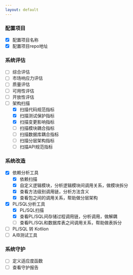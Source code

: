 ```yaml
---
layout: default
---
```


### 配置项目
- [x] 配置项目名称
- [x] 配置项目repo地址

### 系统评估
- [ ] 综合评估
- [ ] 市场响应力评估
- [ ] 质量评估
- [ ] 可用性评估
- [ ] 开放性评估
- [ ] 架构扫描
    - [x] 扫描代码规范指标
    - [x] 扫描测试保护指标
    - [x] 扫描变更影响指标
    - [ ] 扫描模块耦合指标
    - [ ] 扫描数据库耦合指标
    - [ ] 扫描分层架构指标
    - [ ] 扫描API规范指标

### 系统改造
- [x] 依赖分析工具
  - [x] 依赖扫描
  - [x] 自定义逻辑模块，分析逻辑模块间调用关系，做模块拆分
  - [x] 查看方法级别调用链，分析方法含义
  - [x] 查看包之间的调用关系，帮助做分层架构
- [x] PL/SQL分析工具
  - [x] PL/SQL扫描
  - [x] 查看PL/SQL间存储过程调用链，分析调用，做解耦
  - [ ] 查看PL/SQL和数据库表之间调用关系，帮助做表拆分
- [ ] PL/SQL 转 Kotlion
- [ ] A/B测试工具

### 系统守护
- [ ] 定义适应度函数
- [ ] 查看守护报告
